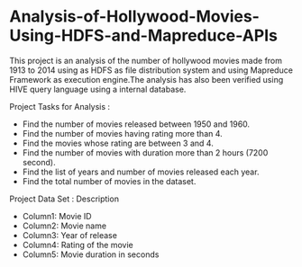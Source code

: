 # Analysis-of-Hollywood-Movies-Using-HDFS-and-Mapreduce-APIs
This project is an analysis of the number of hollywood movies made from 1913 to 2014 using as HDFS as file distribution system and using Mapreduce Framework as execution engine.The analysis has also been verified using HIVE query language using a internal database.



Project Tasks for Analysis  :
* Find the number of movies released between 1950 and 1960.
* Find the number of movies having rating more than 4.
* Find the movies whose rating are between 3 and 4.
* Find the number of movies with duration more than 2 hours (7200 second).
* Find the list of years and number of movies released each year.
* Find the total number of movies in the dataset.


 
Project Data Set : Description
* Column1: Movie ID
* Column2: Movie name
* Column3: Year of release
* Column4: Rating of the movie
* Column5: Movie duration in seconds
